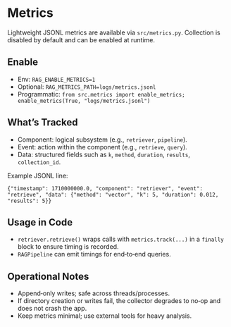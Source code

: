 # Metrics

Lightweight JSONL metrics are available via `src/metrics.py`. Collection is disabled by default and can be enabled at runtime.

## Enable
- Env: `RAG_ENABLE_METRICS=1`
- Optional: `RAG_METRICS_PATH=logs/metrics.jsonl`
- Programmatic: `from src.metrics import enable_metrics; enable_metrics(True, "logs/metrics.jsonl")`

## What’s Tracked
- Component: logical subsystem (e.g., `retriever`, `pipeline`).
- Event: action within the component (e.g., `retrieve`, `query`).
- Data: structured fields such as `k`, `method`, `duration`, `results`, `collection_id`.

Example JSONL line:
```
{"timestamp": 1710000000.0, "component": "retriever", "event": "retrieve", "data": {"method": "vector", "k": 5, "duration": 0.012, "results": 5}}
```

## Usage in Code
- `retriever.retrieve()` wraps calls with `metrics.track(...)` in a `finally` block to ensure timing is recorded.
- `RAGPipeline` can emit timings for end‑to‑end queries.

## Operational Notes
- Append‑only writes; safe across threads/processes.
- If directory creation or writes fail, the collector degrades to no‑op and does not crash the app.
- Keep metrics minimal; use external tools for heavy analysis.

